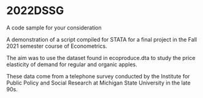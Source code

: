 # 2022DSSG
A code sample for your consideration

A demonstration of a script compiled for STATA for a final project in the Fall 2021 semester course of Econometrics.

The aim was to use the dataset found in ecoproduce.dta to study the price elasticity of demand for regular and organic apples.  

These data come from a telephone survey conducted by the Institute for Public Policy and Social Research at Michigan State University in the late 90s.
